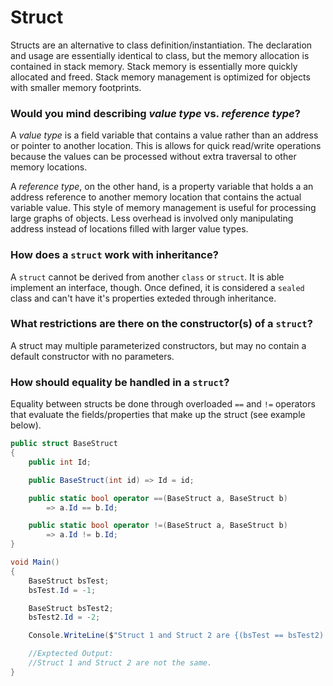 # Struct

Structs are an alternative to class definition/instantiation.  The declaration and usage are essentially identical to class, but the memory allocation is contained in stack memory. Stack memory is essentially more quickly allocated and freed.  Stack memory management is optimized for objects with smaller memory footprints.  

### Would you mind describing _value type_ vs. _reference type_?

A _value type_ is a field variable that contains a value rather than an address or pointer to another location.  This is allows for quick read/write operations because the values can be processed without extra traversal to other memory locations.

A _reference type_, on the other hand, is a property variable that holds a an address reference to another memory location that contains the actual variable value.  This style of memory management is useful for processing large graphs of objects.  Less overhead is involved only manipulating address instead of locations filled with larger value types.

### How does a `struct` work with inheritance?

A `struct` cannot be derived from another `class` or `struct`.  It is able implement an interface, though.  Once defined, it is considered a `sealed` class and can't have it's properties exteded through inheritance.

### What restrictions are there on the constructor(s) of a `struct`?

A struct may multiple parameterized constructors, but may no contain a default constructor with no parameters.

### How should equality be handled in a `struct`?

Equality between structs be done through overloaded `==` and `!=` operators that evaluate the fields/properties that make up the struct (see example below).

```csharp
public struct BaseStruct
{
    public int Id;

    public BaseStruct(int id) => Id = id;

    public static bool operator ==(BaseStruct a, BaseStruct b)
        => a.Id == b.Id;

    public static bool operator !=(BaseStruct a, BaseStruct b)
        => a.Id != b.Id;
}

void Main()
{
    BaseStruct bsTest;
    bsTest.Id = -1;

    BaseStruct bsTest2;
    bsTest2.Id = -2;

    Console.WriteLine($"Struct 1 and Struct 2 are {(bsTest == bsTest2) ? " " : "not "}the same.");

    //Exptected Output:
    //Struct 1 and Struct 2 are not the same.
}
```